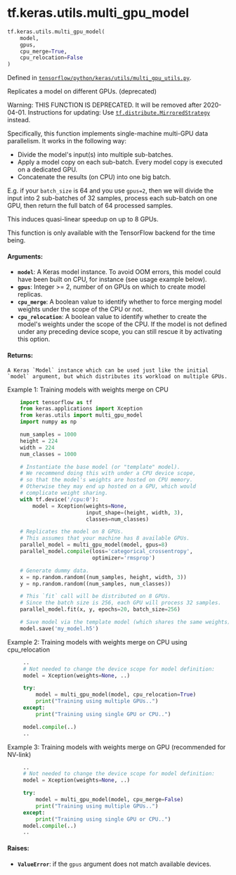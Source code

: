 <div itemscope itemtype="http://developers.google.com/ReferenceObject">
<meta itemprop="name" content="tf.keras.utils.multi_gpu_model" />
<meta itemprop="path" content="Stable" />
</div>

# tf.keras.utils.multi_gpu_model

``` python
tf.keras.utils.multi_gpu_model(
    model,
    gpus,
    cpu_merge=True,
    cpu_relocation=False
)
```



Defined in [`tensorflow/python/keras/utils/multi_gpu_utils.py`](/code/stable/tensorflow/python/keras/utils/multi_gpu_utils.py).

Replicates a model on different GPUs. (deprecated)

Warning: THIS FUNCTION IS DEPRECATED. It will be removed after 2020-04-01.
Instructions for updating:
Use <a href="../../../tf/distribute/MirroredStrategy.md"><code>tf.distribute.MirroredStrategy</code></a> instead.

Specifically, this function implements single-machine
multi-GPU data parallelism. It works in the following way:

- Divide the model's input(s) into multiple sub-batches.
- Apply a model copy on each sub-batch. Every model copy
    is executed on a dedicated GPU.
- Concatenate the results (on CPU) into one big batch.

E.g. if your `batch_size` is 64 and you use `gpus=2`,
then we will divide the input into 2 sub-batches of 32 samples,
process each sub-batch on one GPU, then return the full
batch of 64 processed samples.

This induces quasi-linear speedup on up to 8 GPUs.

This function is only available with the TensorFlow backend
for the time being.

#### Arguments:

* <b>`model`</b>: A Keras model instance. To avoid OOM errors,
        this model could have been built on CPU, for instance
        (see usage example below).
* <b>`gpus`</b>: Integer >= 2, number of on GPUs on which to create
        model replicas.
* <b>`cpu_merge`</b>: A boolean value to identify whether to force
        merging model weights under the scope of the CPU or not.
* <b>`cpu_relocation`</b>: A boolean value to identify whether to
        create the model's weights under the scope of the CPU.
        If the model is not defined under any preceding device
        scope, you can still rescue it by activating this option.


#### Returns:

    A Keras `Model` instance which can be used just like the initial
    `model` argument, but which distributes its workload on multiple GPUs.

Example 1: Training models with weights merge on CPU

```python
    import tensorflow as tf
    from keras.applications import Xception
    from keras.utils import multi_gpu_model
    import numpy as np

    num_samples = 1000
    height = 224
    width = 224
    num_classes = 1000

    # Instantiate the base model (or "template" model).
    # We recommend doing this with under a CPU device scope,
    # so that the model's weights are hosted on CPU memory.
    # Otherwise they may end up hosted on a GPU, which would
    # complicate weight sharing.
    with tf.device('/cpu:0'):
        model = Xception(weights=None,
                         input_shape=(height, width, 3),
                         classes=num_classes)

    # Replicates the model on 8 GPUs.
    # This assumes that your machine has 8 available GPUs.
    parallel_model = multi_gpu_model(model, gpus=8)
    parallel_model.compile(loss='categorical_crossentropy',
                           optimizer='rmsprop')

    # Generate dummy data.
    x = np.random.random((num_samples, height, width, 3))
    y = np.random.random((num_samples, num_classes))

    # This `fit` call will be distributed on 8 GPUs.
    # Since the batch size is 256, each GPU will process 32 samples.
    parallel_model.fit(x, y, epochs=20, batch_size=256)

    # Save model via the template model (which shares the same weights):
    model.save('my_model.h5')
```

Example 2: Training models with weights merge on CPU using cpu_relocation

```python
     ..
     # Not needed to change the device scope for model definition:
     model = Xception(weights=None, ..)

     try:
         model = multi_gpu_model(model, cpu_relocation=True)
         print("Training using multiple GPUs..")
     except:
         print("Training using single GPU or CPU..")

     model.compile(..)
     ..
```

Example 3: Training models with weights merge on GPU (recommended for NV-link)

```python
     ..
     # Not needed to change the device scope for model definition:
     model = Xception(weights=None, ..)

     try:
         model = multi_gpu_model(model, cpu_merge=False)
         print("Training using multiple GPUs..")
     except:
         print("Training using single GPU or CPU..")
     model.compile(..)
     ..
```


#### Raises:

* <b>`ValueError`</b>: if the `gpus` argument does not match available devices.